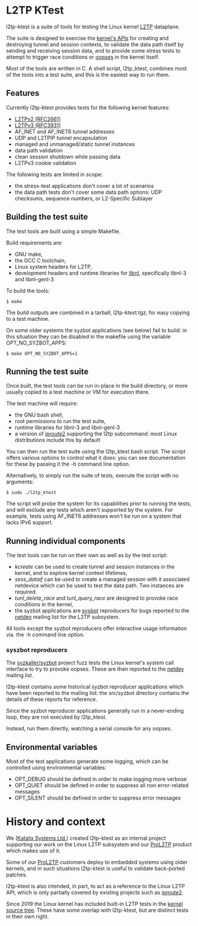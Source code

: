 # L2TP KTest

l2tp-ktest is a suite of tools for testing the Linux kernel
[L2TP](https://en.wikipedia.org/wiki/Layer_2_Tunneling_Protocol) dataplane.

The suite is designed to exercise the
[kernel's APIs](https://github.com/torvalds/linux/blob/master/Documentation/networking/l2tp.txt)
for creating and destroying tunnel and session contexts, to validate the data path
itself by sending and receiving session data, and to provide some stress tests to
attempt to trigger race conditions or
[oopses](https://en.wikipedia.org/wiki/Linux_kernel_oops) in the kernel itself.

Most of the tools are written in C.  A shell script, l2tp_ktest, combines most
of the tools into a test suite, and this is the easiest way to run them.

## Features

Currently l2tp-ktest provides tests for the following kernel features:

* [L2TPv2 (RFC2661)](https://tools.ietf.org/html/rfc2661)
* [L2TPv3 (RFC3931)](https://tools.ietf.org/html/rfc3931)
* AF_INET and AF_INET6 tunnel addresses
* UDP and L2TPIP tunnel encapsulation
* managed and unmanaged/static tunnel instances
* data path validation
* clean session shutdown while passing data
* L2TPv3 cookie validation

The following tests are limited in scope:

* the stress-test applications don't cover a lot of scenarios
* the data path tests don't cover some data path options: UDP checksums,
  sequence numbers, or L2-Specific Sublayer

## Building the test suite

The test tools are built using a simple Makefile.

Build requirements are:

* GNU make,
* the GCC C toolchain,
* Linux system headers for L2TP,
* development headers and runtime libraries for [libnl](https://www.infradead.org/~tgr/libnl/),
  specifically libnl-3 and libnl-genl-3

To build the tools:

    $ make

The build outputs are combined in a tarball, l2tp-ktest.tgz, for easy copying
to a test machine.

On some older systems the syzbot applications (see below) fail to build:
in this situation they can be disabled in the makefile using the variable
OPT_NO_SYZBOT_APPS:

    $ make OPT_NO_SYZBOT_APPS=1

## Running the test suite

Once built, the test tools can be run in-place in the build directory, or
more usually copied to a test machine or VM for execution there.

The test machine will require:

* the GNU bash shell,
* root permissions to run the test suite,
* runtime libraries for libnl-3 and libnl-genl-3
* a version of [iproute2](https://github.com/shemminger/iproute2) supporting the
  l2tp subcommand: most Linux distributions include this by default

You can then run the test suite using the l2tp_ktest bash script.  The script offers
various options to control what it does: you can see documentation for these by
passing it the -h command line option.

Alternatively, to simply run the suite of tests, execute the script with no arguments:

    $ sudo ./l2tp_ktest

The script will probe the system for its capabilities prior to running the tests,
and will exclude any tests which aren't supported by the system.  For example,
tests using AF_INET6 addresses won't be run on a system that lacks IPv6 support.

## Running individual components

The test tools can be run on their own as well as by the test script:

* *kcreate* can be used to create tunnel and session instances in the kernel,
  and to explore kernel context lifetimes,
* *sess_dataif* can be used to create a managed session with it associated
  netdevice which can be used to test the data path. Two instances are required.
* *tunl_delete_race* and *tunl_query_race* are designed to provoke race conditions
  in the kernel,
* the syzbot applications are [sysbot](https://github.com/google/syzkaller)
  reproducers for bugs reported to the [netdev](http://vger.kernel.org/vger-lists.html#netdev)
  mailing list for the L2TP subsystem.

All tools except the syzbot reproducers offer interactive usage information via.
the -h command line option.

### syszbot reproducers

The [syzkaller/syzbot](https://github.com/google/syzkaller) project fuzz tests the
Linux kernel's system call interface to try to provoke oopses.  These are then reported
to the [netdev](http://vger.kernel.org/vger-lists.html#netdev) mailing list.

l2tp-ktest contains some historical syzbot reproducer applications which have
been reported to the mailing list: the src/syzbot directory contains the details of
these reports for reference.

Since the syzbot reproducer applications generally run in a never-ending loop, they
are not executed by l2tp_ktest.

Instead, run them directly, watching a serial console for any oopses.

## Environmental variables

Most of the test applications generate some logging, which can be controlled using
environmental variables:

* OPT_DEBUG should be defined in order to make logging more verbose
* OPT_QUIET should be defined in order to suppress all non error-related messages
* OPT_SILENT should be defined in order to suppress error messages

# History and context

We ([Katalix Systems Ltd.](https://katalix.com)) created l2tp-ktest as an internal project
supporting our work on the Linux L2TP subsystem and our [ProL2TP](https://prol2tp.com)
product which makes use of it.

Some of our [ProL2TP](https://prol2tp.com) customers deploy to embedded systems using
older kernels, and in such situations l2tp-ktest is useful to validate back-ported patches.

l2tp-ktest is also intended, in part, to act as a reference to the Linux L2TP API, which
is only partially covered by existing projects such as [iproute2](https://github.com/shemminger/iproute2).

Since 2019 the Linux kernel has included built-in L2TP tests in the
[kernel source tree](https://github.com/torvalds/linux/blob/master/tools/testing/selftests/net/l2tp.sh).
These have some overlap with l2tp-ktest, but are distinct tests in their own right.
